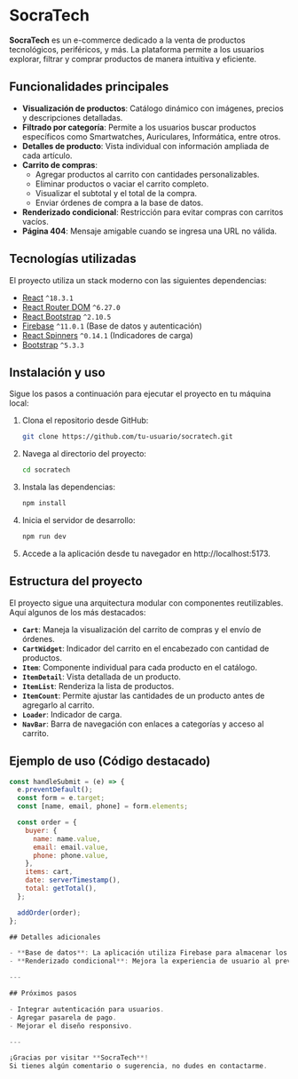 # SocraTech

**SocraTech** es un e-commerce dedicado a la venta de productos tecnológicos, periféricos, y más. La plataforma permite a los usuarios explorar, filtrar y comprar productos de manera intuitiva y eficiente.

## Funcionalidades principales

- **Visualización de productos**: Catálogo dinámico con imágenes, precios y descripciones detalladas.
- **Filtrado por categoría**: Permite a los usuarios buscar productos específicos como Smartwatches, Auriculares, Informática, entre otros.
- **Detalles de producto**: Vista individual con información ampliada de cada artículo.
- **Carrito de compras**:  
  - Agregar productos al carrito con cantidades personalizables.  
  - Eliminar productos o vaciar el carrito completo.  
  - Visualizar el subtotal y el total de la compra.  
  - Enviar órdenes de compra a la base de datos.  
- **Renderizado condicional**: Restricción para evitar compras con carritos vacíos.  
- **Página 404**: Mensaje amigable cuando se ingresa una URL no válida.

## Tecnologías utilizadas

El proyecto utiliza un stack moderno con las siguientes dependencias:

- [React](https://react.dev) `^18.3.1`
- [React Router DOM](https://reactrouter.com) `^6.27.0`
- [React Bootstrap](https://react-bootstrap.github.io) `^2.10.5`
- [Firebase](https://firebase.google.com) `^11.0.1` (Base de datos y autenticación)
- [React Spinners](https://www.npmjs.com/package/react-spinners) `^0.14.1` (Indicadores de carga)
- [Bootstrap](https://getbootstrap.com) `^5.3.3`

## Instalación y uso

Sigue los pasos a continuación para ejecutar el proyecto en tu máquina local:

1. Clona el repositorio desde GitHub:
   ```bash
   git clone https://github.com/tu-usuario/socratech.git
2. Navega al directorio del proyecto:
   ```bash
   cd socratech
3. Instala las dependencias:
   ```bash
   npm install
4. Inicia el servidor de desarrollo:
   ```bash
   npm run dev
5. Accede a la aplicación desde tu navegador en http://localhost:5173.

## Estructura del proyecto

El proyecto sigue una arquitectura modular con componentes reutilizables. Aquí algunos de los más destacados:

- **`Cart`**: Maneja la visualización del carrito de compras y el envío de órdenes.
- **`CartWidget`**: Indicador del carrito en el encabezado con cantidad de productos.
- **`Item`**: Componente individual para cada producto en el catálogo.
- **`ItemDetail`**: Vista detallada de un producto.
- **`ItemList`**: Renderiza la lista de productos.
- **`ItemCount`**: Permite ajustar las cantidades de un producto antes de agregarlo al carrito.
- **`Loader`**: Indicador de carga.
- **`NavBar`**: Barra de navegación con enlaces a categorías y acceso al carrito.

## Ejemplo de uso (Código destacado)

```javascript
const handleSubmit = (e) => {
  e.preventDefault();
  const form = e.target;
  const [name, email, phone] = form.elements;

  const order = {
    buyer: {
      name: name.value,
      email: email.value,
      phone: phone.value,
    },
    items: cart,
    date: serverTimestamp(),
    total: getTotal(),
  };

  addOrder(order);
};

## Detalles adicionales

- **Base de datos**: La aplicación utiliza Firebase para almacenar los productos y las órdenes de compra.
- **Renderizado condicional**: Mejora la experiencia de usuario al prevenir errores como enviar una compra sin productos.

---

## Próximos pasos

- Integrar autenticación para usuarios.
- Agregar pasarela de pago.
- Mejorar el diseño responsivo.

---

¡Gracias por visitar **SocraTech**!  
Si tienes algún comentario o sugerencia, no dudes en contactarme.

